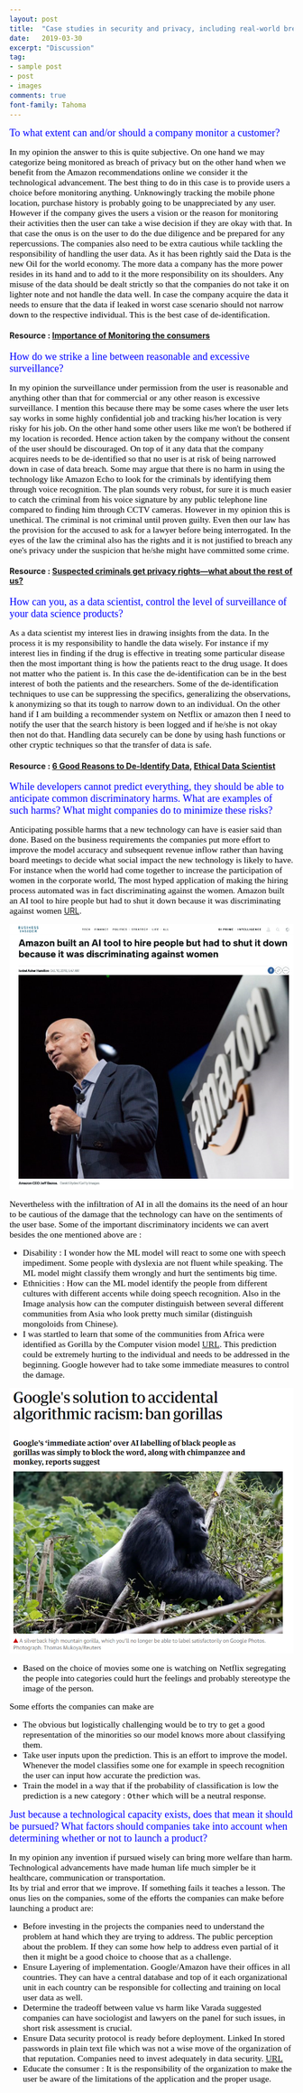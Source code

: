 ```yaml
---
layout: post
title:  "Case studies in security and privacy, including real-world breaches"
date:   2019-03-30
excerpt: "Discussion"
tag:
- sample post
- post
- images
comments: true
font-family: Tahoma
---
```



<span style="color:blue; font-family: Tahoma;font-size:1.3em;">To what extent can and/or should a company monitor a customer?</span>

<span style="color:black; font-family: 'Tahoma'; font-size: 1.1em;">In my opinion the answer to this is quite subjective. On one hand we may categorize being monitored as breach of privacy but on the other hand when we benefit from the Amazon recommendations online we consider it the technological advancement. The best thing to do in this case is to provide users a choice before monitoring anything. Unknowingly tracking the mobile phone location,  purchase history is probably going to be unappreciated by any user. However if the company gives the users a vision or the reason for monitoring their activities then the user can take a wise decision if they are okay with that. In that case the onus is on the user to do the due diligence and be prepared for any repercussions. The companies also need to be extra cautious while tackling the responsibility of handling the user data. As it has been rightly said the Data is the new Oil for the world economy. The more data a company has the more power resides in its hand and to add to it the more responsibility on its shoulders. Any misuse of the data should be dealt strictly so that the companies do not take it on lighter note and not handle the data well. In case the company acquire the data it needs to ensure that the data if leaked in worst case scenario should not narrow down to the respective individual. This is the best case of de-identification.</span>

#### Resource : [Importance of Monitoring the consumers](https://www.business.com/articles/people-are-talking-are-you-listening-the-importance-of-social-media-monitoring/)


<span style="color:blue; font-family: Tahoma;font-size:1.3em;">How do we strike a line between reasonable and excessive surveillance? </span>


<span style="color:black; font-family: 'Tahoma'; font-size: 1.1em;">In my opinion the surveillance under permission from the user is reasonable and anything other than that for commercial or any other reason is excessive surveillance. I mention this because there may be some cases where the user lets say works in some highly confidential job and tracking his/her location is very risky for his job. On the other hand some other users like me won't be bothered if my location is recorded. Hence action taken by the company without the consent of the user should be discouraged. On top of it any data that the company acquires needs to be de-identified so that no user is at risk of being narrowed down in case of data breach. Some may argue that there is no harm in using the technology like Amazon Echo to look for the criminals by identifying them through voice recognition. The plan sounds very robust, for sure it is much easier to catch the criminal from his voice signature by any public telephone line compared to finding him through CCTV cameras. However in my opinion this is unethical. The criminal is not criminal until proven guilty. Even then our law has the provision for the accused to ask for a lawyer before being interrogated. In the eyes of the law the criminal also has the rights and it is not justified to breach any one's privacy under the suspicion that he/she might have committed some crime.</span>

#### Resource : [Suspected criminals get privacy rights—what about the rest of us?](https://www.brookings.edu/blog/techtank/2018/07/05/suspected-criminals-get-privacy-rights-what-about-the-rest-of-us/)



<span style="color:blue; font-family: Tahoma;font-size:1.3em;">How can you, as a data scientist, control the level of surveillance of your data science products? </span>


<span style="color:black; font-family: 'Tahoma'; font-size: 1.1em;">As a data scientist my interest lies in drawing insights from the data. In the process it is my responsibility to handle the data wisely. For instance if my interest lies in finding if the drug is effective in treating some particular disease then the most important thing is how the patients react to the drug usage. It does not matter who the patient is. In this case the de-identification can be in the best interest of both the patients and the researchers. Some of the de-identification techniques to use can be suppressing the specifics, generalizing the observations, k anonymizing so that its tough to narrow down to an individual. On the other hand if I am building a recommender system on Netflix or amazon then I need to notify the user that the search history is been logged and if he/she is not okay then not do that. Handling data securely can be done by using hash functions or other cryptic techniques so that the transfer of data is safe.</span>

#### Resource :  [6 Good Reasons to De-Identify Data](https://privacyguidance.com/blog/6-good-reasons-to-de-identify-data/),    [Ethical Data Scientist](https://towardsdatascience.com/5-principles-for-big-data-ethics-b5df1d105cd3)


<span style="color:blue; font-family: Tahoma;font-size:1.3em;">While developers cannot predict everything, they should be able to anticipate common discriminatory harms. What are examples of such harms? What might companies do to minimize these risks? </span>


<span style="color:black; font-family: 'Tahoma'; font-size: 1.1em;">Anticipating possible harms that a new technology can have is easier said than done. Based on the business requirements the companies put more effort to improve the model accuracy and subsequent revenue inflow rather than having board meetings to decide what social impact the new technology is likely to have. For instance when the world had come together to increase the participation of women in the corporate world, The most hyped application of making the hiring process automated was in fact discriminating against the women. Amazon built an AI tool to hire people but had to shut it down because it was discriminating against women</span> [URL](https://www.businessinsider.com/amazon-built-ai-to-hire-people-discriminated-against-women-2018-10).

![](../imgs/Amazon_Shut.PNG)


<span style="color:black; font-family: 'Tahoma'; font-size: 1.1em;">Nevertheless with the infiltration of AI in all the domains its the need of an hour to be cautious of the damage that the technology can have on the sentiments of the user base. Some of the important discriminatory incidents we can avert besides the one mentioned above are :</span>

- <span style="color:black; font-family: 'Tahoma'; font-size: 1.1em;">Disability : I wonder how the ML model will react to some one with speech impediment. Some people with dyslexia are not fluent while speaking. The ML model might classify them wrongly and hurt the sentiments big time.</span>
- <span style="color:black; font-family: 'Tahoma'; font-size: 1.1em;">Ethnicities : How can the ML model identify the people from different cultures with different accents while doing speech recognition. Also in the Image analysis how can the computer distinguish between several different communities from Asia who look pretty much similar (distinguish mongoloids from Chinese).</span>
- <span style="color:black; font-family: 'Tahoma'; font-size: 1.1em;">I was startled to learn that some of the communities from Africa were identified as Gorilla by the Computer vision model [URL](https://www.theguardian.com/technology/2018/jan/12/google-racism-ban-gorilla-black-people). This prediction could be extremely hurting to the individual and needs to be addressed in the beginning. Google however had to take some immediate measures to control the damage.</span>

![](../imgs/AI_gorilla_black.PNG)

- <span style="color:black; font-family: 'Tahoma'; font-size: 1.1em;">Based on the choice of movies some one is watching on Netflix segregating the people into categories could hurt the feelings and probably stereotype the image of the person.</span>

<span style="color:black; font-family: 'Tahoma'; font-size: 1.1em;">Some efforts the companies can make are</span>
- <span style="color:black; font-family: 'Tahoma'; font-size: 1.1em;">The obvious but logistically challenging would be to try to get a good representation of the minorities so our model knows more about classifying them.</span>
- <span style="color:black; font-family: 'Tahoma'; font-size: 1.1em;">Take user inputs upon the prediction. This is an effort to improve the model. Whenever the model classifies some one for example in speech recognition the user can input how accurate the prediction was.</span>
- <span style="color:black; font-family: 'Tahoma'; font-size: 1.1em;">Train the model in a way that if the probability of classification is low the prediction is a new category :  `Other` which will be a neutral response.</span>



<span style="color:blue; font-family: Tahoma;font-size:1.3em;">Just because a technological capacity exists, does that mean it should be pursued? What factors should companies take into account when determining whether or not to launch a product? </span>



<span style="color:black; font-family: 'Tahoma'; font-size: 1.1em;">In my opinion any invention if pursued wisely can bring more welfare than harm. Technological advancements have made human life much simpler be it healthcare, communication or transportation.   
Its by trial and error that we improve. If something fails it teaches a lesson. The onus lies on the companies, some of the efforts the companies can make before launching a product are:
- <span style="color:black; font-family: 'Tahoma'; font-size: 1.1em;">Before investing in the projects the companies need to understand the problem at hand which they are trying to address. The public perception about the problem. If they can some how help to address even partial of it then it might be a good choice to choose that as a challenge.</span>
- <span style="color:black; font-family: 'Tahoma'; font-size: 1.1em;">Ensure Layering of implementation. Google/Amazon have their offices in all countries. They can have a central database and top of it each organizational unit in each country can be responsible for collecting and training on local user data as well.</span>
- <span style="color:black; font-family: 'Tahoma'; font-size: 1.1em;">Determine the tradeoff between value vs harm like Varada suggested companies can have sociologist and lawyers on the panel for such issues, in short risk assessment is crucial.</span>
- <span style="color:black; font-family: 'Tahoma'; font-size: 1.1em;">Ensure Data security protocol is ready before deployment. Linked In stored passwords in plain text file which was not a wise move of the organization of that reputation. Companies need to invest adequately in data security. [URL](https://www.computerworld.com/article/2504078/hackers-crack-more-than-60--of-breached-linkedin-passwords.html)</span>
- <span style="color:black; font-family: 'Tahoma'; font-size: 1.1em;">Educate the consumer : It is the responsibility of the organization to make the user be aware of the limitations of the application and the proper usage.</span>
